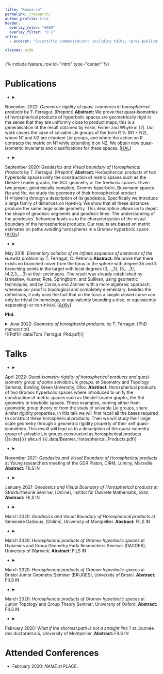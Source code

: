 ```yaml
---
title: "Research"
permalink: /research/
author_profile: true
header:
  overlay_color: "#000"
  overlay_filter: "0.5"
intro:
  - excerpt: "Scientific communication: including talks, (pre)-publications and slides when available."

classes: wide
---
```


{% include feature_row id="intro" type="center" %}

# Publications

- <details><summary>
November 2022: <i>Geometric rigidity of quasi-isometries in horospherical products</i>
by T. Ferragut. [Preprint]</summary>
<b> Abstract: </b>
We prove that quasi-isometries of horospherical products of hyperbolic spaces are geometrically rigid in the sense that they are uniformly close to product maps, this is a generalisation of the result obtained by Eskin, Fisher and Whyte in [7]. 
Our work covers the case of solvable Lie groups of the form R % (N1 × N2), where N1 and N2 are nilpotent Lie groups, and where the action on R contracts the metric on N1 while extending it on N2. 
We obtain new quasi-isometric invariants and classifications for these spaces. </details>
\[[HAL](https://hal.archives-ouvertes.fr/hal-03843098)\] 


- <details><summary>
September 2020: <i>Geodesics and Visual boundary of Horospherical Products</i>
by T. Ferragut. [Preprint]</summary>
<b> Abstract: </b>
Horospherical products of two hyperbolic spaces unify the construction of metric spaces such as the Diestel-Leader graphs, the SOL geometry or the treebolic spaces. Given two proper, geodesically complete, Gromov hyperbolic, Busemann spaces Hp and Hq, we study the geometry of their horospherical product H:=Hp⋈Hq through a description of its geodesics. Specifically we introduce a large family of distances on Hp⋈Hq. We show that all these distances produce the same large scale geometry. This description allows us to depict the shape of geodesic segments and geodesic lines. The understanding of the geodesics' behaviour leads us to the characterization of the visual boundary of the horospherical products. Our results are based on metric estimates on paths avoiding horospheres in a Gromov hyperbolic space. </details>
\[[ArXiv](https://arxiv.org/pdf/2009.04698)\] 

- <details><summary>
May 2018: <i>Elementary solution of an infinite sequence of instances of the Hurwitz problem</i>
by T. Ferragut, C. Petronio</summary>
<b> Abstract: </b>
We prove that there exists no branched cover from the torus to the sphere with degree 3h and 3 branching points in the target with local degrees (3,...,3), (3,...,3), (4,2,3,...,3) at their preimages. The result was already established by Izmestiev, Kusner, Rote, Springborn, and Sullivan, using geometric techniques, and by Corvaja and Zannier with a more algebraic approach, whereas our proof is topological and completely elementary: besides the definitions, it only uses the fact that on the torus a simple closed curve can only be trivial (in homology, or equivalently bounding a disc, or equivalently separating) or non-trivial. </details>
\[[ArXiv](https://arxiv.org/pdf/1805.00305)\] 

<b> Phd: </b>
<details><summary>
June 2022: <i>Geometry of horospherial products.</i>
by T. Ferragut. [PhD manuscript]</summary>
<b> Abstract: </b>
In this manuscript we study the geometry of some metric spaces called horospherical product. They are constructed out of two Gromov hyperbolic spaces, and contains both discrete or continuous examples such as the Diestel-Leader graphs, the SOL geometry or the treebolic spaces.
In the first part of this manuscript, we consider two proper, geodesically complete, Gromov hyperbolic, Busemann spaces X and Y . We construct their horospherical product X ⋈ Y and, after some metric estimations on specific paths in Gromov hyperbolic spaces, we describe a family of distances on X ⋈ Y . More specifically, we show that all these distances produce the same large scale geometry for X ⋈ Y . This description allows us to depict the shape of geodesic segments and geodesic lines. The understanding of the geodesics’ behaviour leads us to the characterization of the visual boundary of X ⋈ Y .
For the second part, the two spaces X and Y are endowed with measures. Thanks to these measures, we manage to achieve the geometric rigidity of self quasi-isometries of X ⋈ Y . More specifically, we show that every self quasi-isometry of X ⋈ Y is close to a product map. To do so, we first develop several metric and measure theoretic tools regarding a specific family of geodesic called vertical geodesics. These tools include the coarse differentiation, introduced by Eskin, Fisher and Whyte for the horospherical product of regular infinite trees and hyperbolic planes. Afterwards, generalising techniques they presented, we obtain geometric rigidity.
In the last chapter we present an example on how to use this geometric rigidity on X ⋈ Y in order to get informations on its quasi-isometry group. More precisely, we provide a description of the quasi-isometry group of a family of solvable Lie groups.</details>
\[[Pdf](/_data/Tom_Ferragut_Phd.pdf)\] 

# Talks

- <details><summary>
April 2022: <i>Quasi-isometry rigidity of horospherical products and quasi-isometry group of some solvable Lie groups.</i> at Geometry and Topology Seminar, Bowling Green University, Ohio.</summary> <b> Abstract: </b>
Horospherical products of two Gromov hyperbolic spaces where introduced to unify the construction of metric spaces such as Diestel-Leader graphs, the Sol geometry or treebolic spaces. These examples, coming either from geometric group theory or from the study of solvable Lie groups, share similar rigidity properties.
In this talk we will first recall all the bases required to construct these horospherical products. Then we will study their large scale geometry through a geometric rigidity property of their self quasi-isometries. This result will lead us to a description of the quasi-isometry group of solvable Lie groups constructed as horospherical products.</details>
\[[slides]({{ site.url }}/_data/Beamer_Horospherical_Products.pdf)\]

- <details><summary>
November 2021: <i>Geodesics and Visual Boundary of Horospherical products</i> at Young researchers meeting of the GDR Platon, CIRM, Luminy, Marseille.</summary> <b> Abstract: </b>
FILS IN</details>

- <details><summary>
January 2021: <i>Geodesics and Visual Boundary of Horospherical products</i> at Strukturtheorie Seminar, [Online], Institut für Diskrete Mathematik, Graz.</summary> <b> Abstract: </b>
FILS IN</details>

- <details><summary>
March 2020: <i>Geodesics and Visual Boundary of Horospherical products</i> at Séminaire Darboux, [Online], University of Montpellier.</summary> <b> Abstract: </b>
FILS IN</details>

- <details><summary>
March 2020: <i>Horospherical products of Gromov hyperbolic spaces</i> at Dynamics and Group Geometry Early Researchers Seminar (DAGGER), University of Warwick.</summary> <b> Abstract: </b>
FILS IN</details>

- <details><summary>
March 2020: <i>Horospherical products of Gromov hyperbolic spaces</i> at Bristol Junior Geometry Seminar (BRIJGES), University of Bristol.</summary> <b> Abstract: </b>
FILS IN</details>

- <details><summary>
March 2020: <i>Horospherical products of Gromov hyperbolic spaces</i> at Junior Topology and Group Theory Seminar, University of Oxford.</summary> <b> Abstract: </b>
FILS IN</details>

- <details><summary>
February 2020: <i>What if the shortest path is not a straight line ?</i> at Journée des doctorant.e.s, University of Montpellier.</summary> <b> Abstract: </b>
FILS IN</details>

# Attended Conferences

- February 2020: <i>NAME</i> at PLACE.
